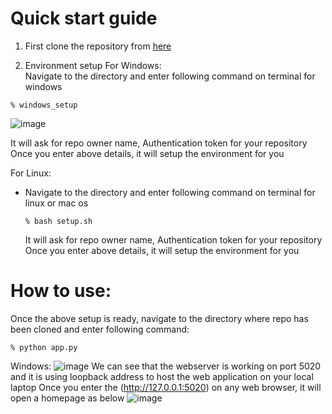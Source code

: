 # Quick start guide

1. First clone the repository from [here](https://github.com/psvkaushik/Group50_Proj2/tree/main)

2. Environment setup
   For Windows:  
   Navigate to the directory and enter following command on terminal for windows

```
% windows_setup
```

![image](https://github.com/psvkaushik/Group50_Proj2/assets/111774368/c7f98695-d969-42bc-af37-b63d0f398124)

It will ask for repo owner name, Authentication token for your repository  
 Once you enter above details, it will setup the environment for you

For Linux:

- Navigate to the directory and enter following command on terminal for linux or mac os
  ```
  % bash setup.sh
  ```
  It will ask for repo owner name, Authentication token for your repository  
  Once you enter above details, it will setup the environment for you

# How to use:

Once the above setup is ready, navigate to the directory where repo has been cloned and enter following command:

```
% python app.py
```

Windows:
![image](https://github.com/psvkaushik/Group50_Proj2/assets/111774368/41a0ec9f-c1e1-4433-ae84-5580a90cfe93)
We can see that the webserver is working on port 5020 and it is using loopback address to host the web application on your local laptop
Once you enter the (http://127.0.0.1:5020) on any web browser, it will open a homepage as below
![image](https://github.com/psvkaushik/Group50_Proj2/assets/111774368/7582080b-be94-4b54-8fed-b99385c09ba0)
